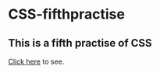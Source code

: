 # CSS-fifthpractise

## This is a fifth practise of CSS

<a href="https://muhammetsalihaslan.github.io/CSS-fifthpractise/">Click here</a> to see.
